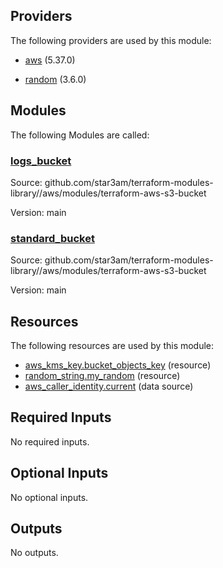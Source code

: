 ## Providers

The following providers are used by this module:

- <a name="provider_aws"></a> [aws](#provider_aws) (5.37.0)

- <a name="provider_random"></a> [random](#provider_random) (3.6.0)

## Modules

The following Modules are called:

### <a name="module_logs_bucket"></a> [logs_bucket](#module_logs_bucket)

Source: github.com/star3am/terraform-modules-library//aws/modules/terraform-aws-s3-bucket

Version: main

### <a name="module_standard_bucket"></a> [standard_bucket](#module_standard_bucket)

Source: github.com/star3am/terraform-modules-library//aws/modules/terraform-aws-s3-bucket

Version: main

## Resources

The following resources are used by this module:

- [aws_kms_key.bucket_objects_key](https://registry.terraform.io/providers/hashicorp/aws/latest/docs/resources/kms_key) (resource)
- [random_string.my_random](https://registry.terraform.io/providers/hashicorp/random/latest/docs/resources/string) (resource)
- [aws_caller_identity.current](https://registry.terraform.io/providers/hashicorp/aws/latest/docs/data-sources/caller_identity) (data source)

## Required Inputs

No required inputs.

## Optional Inputs

No optional inputs.

## Outputs

No outputs.
